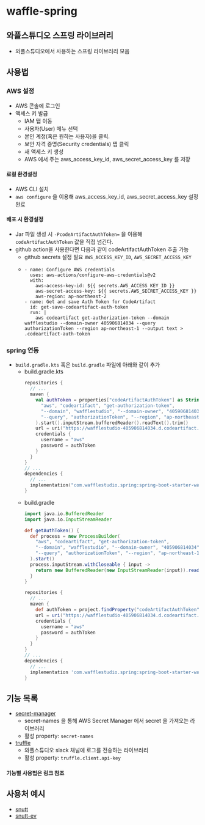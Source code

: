 # waffle-spring
## 와플스튜디오 스프링 라이브러리
- 와플스튜디오에서 사용하는 스프링 라이브러리 모음

## 사용법
### AWS 설정
- AWS 콘솔에 로그인
- 액세스 키 발급
    - IAM 탭 이동
    - 사용자(User) 메뉴 선택
    - 본인 계정(혹은 원하는 사용자)을 클릭.
    - 보안 자격 증명(Security credentials) 탭 클릭
    - 새 액세스 키 생성
    - AWS 에서 주는 aws_access_key_id, aws_secret_access_key 를 저장
#### 로컬 환경설정
- AWS CLI 설치
- `aws configure` 을 이용해 aws_access_key_id, aws_secret_access_key 설정 완료

#### 배포 시 환경설정
- Jar 파일 생성 시 `-PcodeArtifactAuthToken=` 을 이용해 `codeArtifactAuthToken` 값을 직접 넘긴다.
- github action을 사용한다면 다음과 같이 codeArtifactAuthToken 추출 가능
  - github secrets 설정 필요 `AWS_ACCESS_KEY_ID`, `AWS_SECRET_ACCESS_KEY`
  - ```
    - name: Configure AWS credentials
      uses: aws-actions/configure-aws-credentials@v2
      with:
        aws-access-key-id: ${{ secrets.AWS_ACCESS_KEY_ID }}
        aws-secret-access-key: ${{ secrets.AWS_SECRET_ACCESS_KEY }}
        aws-region: ap-northeast-2
    - name: Get and save Auth Token for CodeArtifact
      id: get-save-codeartifact-auth-token
      run: |
        aws codeartifact get-authorization-token --domain wafflestudio --domain-owner 405906814034 --query authorizationToken --region ap-northeast-1 --output text > .codeartifact-auth-token
    
### spring 연동
- `build.gradle.kts` 혹은 `build.gradle` 파일에 아래와 같이 추가
    - build.gradle.kts
      ```kotlin
      repositories {
        // ...
        maven {
          val authToken = properties["codeArtifactAuthToken"] as String? ?: ProcessBuilder(
            "aws", "codeartifact", "get-authorization-token",
            "--domain", "wafflestudio", "--domain-owner", "405906814034",
            "--query", "authorizationToken", "--region", "ap-northeast-1", "--output", "text"
          ).start().inputStream.bufferedReader().readText().trim()
          url = uri("https://wafflestudio-405906814034.d.codeartifact.ap-northeast-1.amazonaws.com/maven/spring-waffle/")
          credentials {
            username = "aws"
            password = authToken
          }
        }
      }
      // ...
      dependencies {
        // ...
        implementation("com.wafflestudio.spring:spring-boot-starter-waffle:1.0.3")
      }
      ```
    - build.gradle
      ```groovy
      import java.io.BufferedReader
      import java.io.InputStreamReader

      def getAuthToken() {
        def process = new ProcessBuilder(
          "aws", "codeartifact", "get-authorization-token",
          "--domain", "wafflestudio", "--domain-owner", "405906814034",
          "--query", "authorizationToken", "--region", "ap-northeast-1", "--output", "text"
        ).start()
        process.inputStream.withCloseable { input ->
          return new BufferedReader(new InputStreamReader(input)).readText().trim()
        }
      }

      repositories {
        // ...
        maven {
          def authToken = project.findProperty("codeArtifactAuthToken") ?: getAuthToken()
          url = uri("https://wafflestudio-405906814034.d.codeartifact.ap-northeast-1.amazonaws.com/maven/spring-waffle/")
          credentials {
            username = "aws"
            password = authToken
          }
        }
      }
      // ...
      dependencies {
        // ...
        implementation 'com.wafflestudio.spring:spring-boot-starter-waffle:1.0.3'
      }
      ```
## 기능 목록
- [secret-manager](./spring-boot-starter-waffle-secret-manager)
    - secret-names 을 통해 AWS Secret Manager 에서 secret 을 가져오는 라이브러리
    - 활성 property: `secret-names`
- [truffle](./truffle)
    - 와플스튜디오 slack 채널에 로그를 전송하는 라이브러리
    - 활성 property: `truffle.client.api-key`
#### 기능별 사용법은 링크 참조

## 사용처 예시
- [snutt](https://github.com/wafflestudio/snutt)
- [snutt-ev](https://github.com/wafflestudio/snutt-ev)
